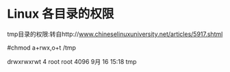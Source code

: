 # Linux 各目录的权限  

tmp目录的权限:转自http://www.chineselinuxuniversity.net/articles/5917.shtml

#chmod a+rwx,o+t /tmp

drwxrwxrwt 4 root root 4096 9月 16 15:18 tmp
